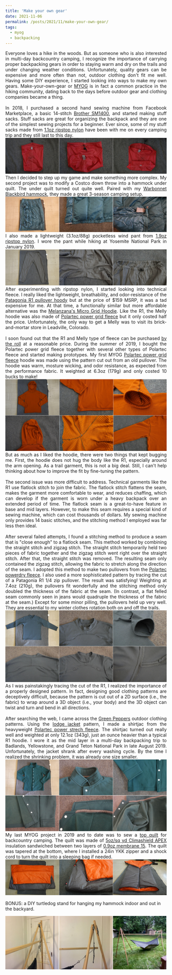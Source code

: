 ```yaml
---
title: 'Make your own gear'
date: 2021-11-06
permalink: /posts/2021/11/make-your-own-gear/
tags:
  - myog
  - backpacking
---
```


<div style="text-align: justify">
Everyone loves a hike in the woods. But as someone who is also interested in multi-day backcountry camping, I recognize the importance of carrying proper backpacking gears in order to staying warm and dry on the trails and under changing weather conditions. Unfortunately, quality gears can be expensive and more often than not, outdoor clothing don't fit me well. Having some DIY experience, I started looking into ways to make my own gears. Make-your-own-gear or <a href="https://www.reddit.com/r/myog/">MYOG</a> is in fact a common practice in the hiking community, dating back to the days before outdoor gear and clothing companies became a thing.
</div><br>

<div style="text-align: justify">
In 2018, I purchased a second hand sewing machine from Facebook Marketplace, a basic 14-stitch <a href="https://www.brother-usa.com/products/sm1400">Brother SM1400</a>, and started making stuff sacks. Stuff sacks are great for organizing the backpack and they are one of the simplest sewing projects for a beginner. Ever since, some of my stuff sacks made from <a href="https://ripstopbytheroll.com/products/1-1-oz-silnylon">1.1oz ripstop nylon</a> have been with me on every camping trip and they still last to this day.
</div>
<img src="https://github.com/uncertaingraph/me/blob/fafe86c2315608cd02c4b60b10e4af9e8eb8ac4a/images/myog-stuff-sack.png"> <br>

<div style="text-align: justify">
Then I decided to step up my game and make something more complex. My second project was to modify a Costco down throw into a hammock under quilt. The under quilt turned out quite well. Paired with my <a href="https://www.warbonnetoutdoors.com/product/blackbird/">Warbonnet Blackbird hammock</a>, they made a great 3-season camping setup.
</div>
<img src="https://github.com/uncertaingraph/me/blob/d67c56db24d86b18b490e00faa53385daa42bd45/images/myog-hammock-under-quilt.png"> <br>

<div style="text-align: justify">
I also made a lightweight (3.1oz/88g) pocketless wind pant from <a href="https://ripstopbytheroll.com/products/1-9-oz-ripstop-nylon-1">1.9oz ripstop nylon</a>. I wore the pant while hiking at Yosemite National Park in January 2019.
</div>
<img src="https://github.com/uncertaingraph/me/blob/fafe86c2315608cd02c4b60b10e4af9e8eb8ac4a/images/myog-wind-pant.png"> <br>

<div style="text-align: justify">
After experimenting with ripstop nylon, I started looking into technical fleece. I really liked the lightweight, breathability, and odor-resistance of the <a href="https://www.patagonia.com/product/mens-r1-regulator-fleece-pullover-hoody/40069.html?dwvar_40069_color=BLK">Patagonia R1 pullover hoody</a> but at the price of $159 MSRP, it was a tad expensive for me. At that time, a functionally similar but more affordable alternative was the <a href="https://melanzana.com/product/micro-grid-hoodie">Melanzana's Micro Grid Hoodie</a>. Like the R1, the Melly hoodie was also made of <a href="https://www.polartec.com/fabrics/base/power-grid">Polartec power grid fleece</a> but it only costed half the price. Unfortunately, the only way to get a Melly was to visit its brick-and-mortar store in Leadville, Colorado. 
</div><br>

<div style="text-align: justify">
I soon found out that the R1 and Melly type of fleece can be purchased <a href="https://www.millyardage.com/default.asp">by the roll</a> at a reasonable price. During the summer of 2019, I bought the Polartec power grid fleece together with several other types of Polartec fleece and started making prototypes. My first MYOG <a href="https://www.millyardage.com/ProductDetails.asp?ProductCode=9068&CartID=0">Polartec power grid fleece</a> hoodie was made using the pattern cut out from an old pullover. The hoodie was warm, mosture wicking, and odor resistance, as expected from the performance fabric. It weighted at 6.3oz (179g) and only costed 10 bucks to make!
</div>
<img src="https://github.com/uncertaingraph/me/blob/d67c56db24d86b18b490e00faa53385daa42bd45/images/myog-microgrid-hoodie.png"> <br>

<div style="text-align: justify">
But as much as I liked the hoodie, there were two things that kept bugging me. First, the hoodie does not hug the body like the R1, especially around the arm opening. As a trail garment, this is not a big deal. Still, I can't help thinking about how to improve the fit by fine-tuning the pattern. 
</div><br>

<div style="text-align: justify">
The second issue was more difficult to address. Technical garments like the R1 use flatlock stitch to join the fabric. The flatlock stitch flattens the seam, makes the garment more comfortable to wear, and reduces chaffing, which can develop if the garment is worn under a heavy backpack over an extended period of time. The flatlock seam is a great-to-have feature in base and mid layers. However, to make this seam requires a special kind of sewing machine, which can cost thousands of dollars. My sewing machine only provides 14 basic stitches, and the stitching method I employed was far less then ideal.
</div><br>

<div style="text-align: justify">
After several failed attempts, I found a stitching method to produce a seam that is "close enough" to a flatlock seam. This method worked by combining the straight stitch and zigzag stitch. The straight stitch temporarily held two pieces of fabric together and the zigzag stitch went right over the straight stitch. After that, the straight stitch was removed. The resulting seam only contained the zigzag stitch, allowing the fabric to stretch along the direction of the seam. I adopted this method to make two pullovers from the <a href="https://www.millyardage.com/ProductDetails.asp?ProductCode=7304SQ&CartID=0">Polartec powerdry fleece</a>. I also used a more sophisticated pattern by tracing the cut of a Patagonia R1 1/4 zip pullover. The result was satisfying! Weighting at 7.4oz (210g), the pullovers fit wonderfully and the stitching method only doubled the thickness of the fabric at the seam. (In contrast, a flat felled seam commonly seen in jeans would quadruple the thickness of the fabric at the seam.) Except for some minor pilling, the pullovers held up very well. They are essential to my winter clothes rotation both on and off the trails.
</div>
<img src="https://github.com/uncertaingraph/me/blob/d67c56db24d86b18b490e00faa53385daa42bd45/images/myog-pullover.png"> <br>

<div style="text-align: justify">
As I was painstakingly tracing the cut of the R1, I realized the importance of a properly designed pattern. In fact, designing good clothing patterns are deceptively difficult, because the pattern is cut out of a 2D surface (i.e., the fabric) to wrap around a 3D object (i.e., your body) and the 3D object can twist and turn and bend in all directions. 
</div><br>

<div style="text-align: justify">
After searching the web, I came across the <a href="https://www.thegreenpepper.com/">Green Peppers</a> outdoor clothing patterns. Using the <a href="https://www.thegreenpepper.com/product/532-adults-polar-lodge-jacket-pattern/">lodge jacket</a> pattern, I made a shirtjac from the heavyweight <a href="https://www.millyardage.com/ProductDetails.asp?ProductCode=9401SQ&CartID=0">Polartec power strech fleece</a>. The shirtjac turned out really well and weighted at only 12.1oz (343g), just an ounce heavier than a typical R1 hoodie. I wore it as the mid layer in a multi-day backpacking trip to Badlands, Yellowstone, and Grand Teton National Park in late August 2019. Unfortunately, the jacket shrank after every washing cycle. By the time I realized the shrinking problem, it was already one size smaller.
</div>
<img src="https://github.com/uncertaingraph/me/blob/d67c56db24d86b18b490e00faa53385daa42bd45/images/myog-shirt-jac.png"> <br>

<div style="text-align: justify">
My last MYOG project in 2019 and to date was to sew a <a href="https://backcountrybanter.com/how-to-build-a-synthetic-top-quilt-diy-myog/">top quilt</a> for backcountry camping. The quilt was made of <a href="https://ripstopbytheroll.com/products/climashield-apex-5-oz-sq-yd">5oz/sq yd Climashield APEX</a> insulation sandwiched between two layers of <a href="https://ripstopbytheroll.com/products/0-9-oz-membrane-15-poly-taffeta">0.9oz membrane 15</a>. The quilt was tapered at the bottom, where I installed a 24in YKK zipper and a shock cord to turn the quilt into a sleeping bag if needed.
</div>
<img src="https://github.com/uncertaingraph/me/blob/d67c56db24d86b18b490e00faa53385daa42bd45/images/myog-top-quilt.png"> <br>

BONUS: a DIY turtledog stand for hanging my hammock indoor and out in the backyard.

<img src="https://github.com/uncertaingraph/me/blob/d67c56db24d86b18b490e00faa53385daa42bd45/images/myog-turtledog-hammock-stand.png"> <br>

